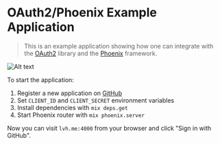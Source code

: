# OAuth2/Phoenix Example Application

> This is an example application showing how one can integrate with the
> [OAuth2](https://github.com/scrogson/oauth2) library and
> the [Phoenix](https://github.com/phoenixframework/phoenix) framework.

![Alt text](https://monosnap.com/file/PahR5zCiU9EapeRyuvAKn1AyTitp1p.png)

To start the application:

1. Register a new application on [GitHub](https://github.com/settings/applications/new)
2. Set `CLIENT_ID` and `CLIENT_SECRET` environment variables
3. Install dependencies with `mix deps.get`
4. Start Phoenix router with `mix phoenix.server`

Now you can visit `lvh.me:4000` from your browser and click "Sign in with
GitHub".
